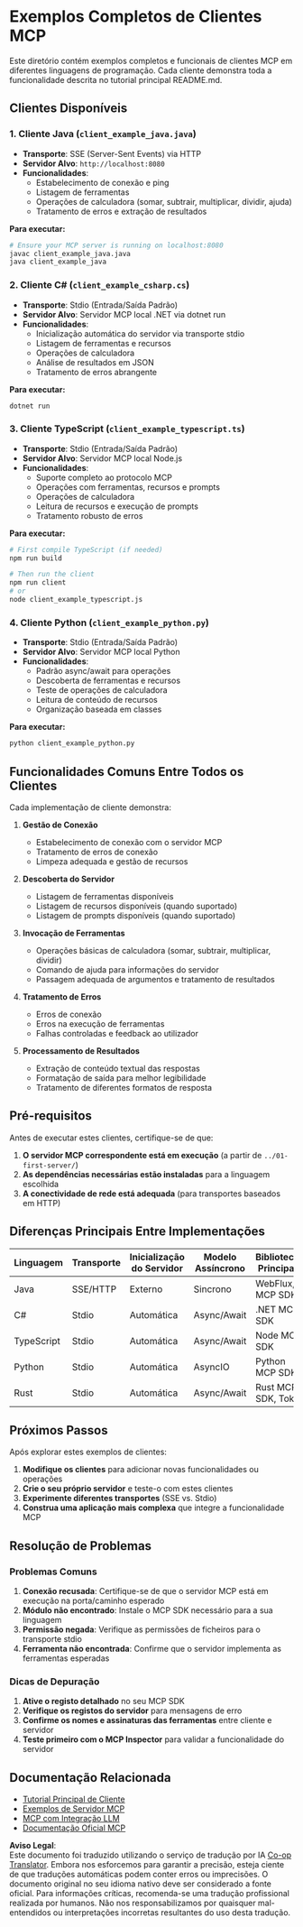 <!--
CO_OP_TRANSLATOR_METADATA:
{
  "original_hash": "8358c13b5b6877e475674697cdc1a904",
  "translation_date": "2025-08-11T10:51:16+00:00",
  "source_file": "03-GettingStarted/02-client/complete_examples.md",
  "language_code": "pt"
}
-->
# Exemplos Completos de Clientes MCP

Este diretório contém exemplos completos e funcionais de clientes MCP em diferentes linguagens de programação. Cada cliente demonstra toda a funcionalidade descrita no tutorial principal README.md.

## Clientes Disponíveis

### 1. Cliente Java (`client_example_java.java`)

- **Transporte**: SSE (Server-Sent Events) via HTTP
- **Servidor Alvo**: `http://localhost:8080`
- **Funcionalidades**:
  - Estabelecimento de conexão e ping
  - Listagem de ferramentas
  - Operações de calculadora (somar, subtrair, multiplicar, dividir, ajuda)
  - Tratamento de erros e extração de resultados

**Para executar:**

```bash
# Ensure your MCP server is running on localhost:8080
javac client_example_java.java
java client_example_java
```

### 2. Cliente C# (`client_example_csharp.cs`)

- **Transporte**: Stdio (Entrada/Saída Padrão)
- **Servidor Alvo**: Servidor MCP local .NET via dotnet run
- **Funcionalidades**:
  - Inicialização automática do servidor via transporte stdio
  - Listagem de ferramentas e recursos
  - Operações de calculadora
  - Análise de resultados em JSON
  - Tratamento de erros abrangente

**Para executar:**

```bash
dotnet run
```

### 3. Cliente TypeScript (`client_example_typescript.ts`)

- **Transporte**: Stdio (Entrada/Saída Padrão)
- **Servidor Alvo**: Servidor MCP local Node.js
- **Funcionalidades**:
  - Suporte completo ao protocolo MCP
  - Operações com ferramentas, recursos e prompts
  - Operações de calculadora
  - Leitura de recursos e execução de prompts
  - Tratamento robusto de erros

**Para executar:**

```bash
# First compile TypeScript (if needed)
npm run build

# Then run the client
npm run client
# or
node client_example_typescript.js
```

### 4. Cliente Python (`client_example_python.py`)

- **Transporte**: Stdio (Entrada/Saída Padrão)  
- **Servidor Alvo**: Servidor MCP local Python
- **Funcionalidades**:
  - Padrão async/await para operações
  - Descoberta de ferramentas e recursos
  - Teste de operações de calculadora
  - Leitura de conteúdo de recursos
  - Organização baseada em classes

**Para executar:**

```bash
python client_example_python.py
```

## Funcionalidades Comuns Entre Todos os Clientes

Cada implementação de cliente demonstra:

1. **Gestão de Conexão**
   - Estabelecimento de conexão com o servidor MCP
   - Tratamento de erros de conexão
   - Limpeza adequada e gestão de recursos

2. **Descoberta do Servidor**
   - Listagem de ferramentas disponíveis
   - Listagem de recursos disponíveis (quando suportado)
   - Listagem de prompts disponíveis (quando suportado)

3. **Invocação de Ferramentas**
   - Operações básicas de calculadora (somar, subtrair, multiplicar, dividir)
   - Comando de ajuda para informações do servidor
   - Passagem adequada de argumentos e tratamento de resultados

4. **Tratamento de Erros**
   - Erros de conexão
   - Erros na execução de ferramentas
   - Falhas controladas e feedback ao utilizador

5. **Processamento de Resultados**
   - Extração de conteúdo textual das respostas
   - Formatação de saída para melhor legibilidade
   - Tratamento de diferentes formatos de resposta

## Pré-requisitos

Antes de executar estes clientes, certifique-se de que:

1. **O servidor MCP correspondente está em execução** (a partir de `../01-first-server/`)
2. **As dependências necessárias estão instaladas** para a linguagem escolhida
3. **A conectividade de rede está adequada** (para transportes baseados em HTTP)

## Diferenças Principais Entre Implementações

| Linguagem   | Transporte | Inicialização do Servidor | Modelo Assíncrono | Bibliotecas Principais |
|-------------|------------|---------------------------|--------------------|-------------------------|
| Java        | SSE/HTTP   | Externo                  | Sincrono           | WebFlux, MCP SDK        |
| C#          | Stdio      | Automática               | Async/Await        | .NET MCP SDK            |
| TypeScript  | Stdio      | Automática               | Async/Await        | Node MCP SDK            |
| Python      | Stdio      | Automática               | AsyncIO            | Python MCP SDK          |
| Rust        | Stdio      | Automática               | Async/Await        | Rust MCP SDK, Tokio     |

## Próximos Passos

Após explorar estes exemplos de clientes:

1. **Modifique os clientes** para adicionar novas funcionalidades ou operações
2. **Crie o seu próprio servidor** e teste-o com estes clientes
3. **Experimente diferentes transportes** (SSE vs. Stdio)
4. **Construa uma aplicação mais complexa** que integre a funcionalidade MCP

## Resolução de Problemas

### Problemas Comuns

1. **Conexão recusada**: Certifique-se de que o servidor MCP está em execução na porta/caminho esperado
2. **Módulo não encontrado**: Instale o MCP SDK necessário para a sua linguagem
3. **Permissão negada**: Verifique as permissões de ficheiros para o transporte stdio
4. **Ferramenta não encontrada**: Confirme que o servidor implementa as ferramentas esperadas

### Dicas de Depuração

1. **Ative o registo detalhado** no seu MCP SDK
2. **Verifique os registos do servidor** para mensagens de erro
3. **Confirme os nomes e assinaturas das ferramentas** entre cliente e servidor
4. **Teste primeiro com o MCP Inspector** para validar a funcionalidade do servidor

## Documentação Relacionada

- [Tutorial Principal de Cliente](./README.md)
- [Exemplos de Servidor MCP](../../../../03-GettingStarted/01-first-server)
- [MCP com Integração LLM](../../../../03-GettingStarted/03-llm-client)
- [Documentação Oficial MCP](https://modelcontextprotocol.io/)

**Aviso Legal**:  
Este documento foi traduzido utilizando o serviço de tradução por IA [Co-op Translator](https://github.com/Azure/co-op-translator). Embora nos esforcemos para garantir a precisão, esteja ciente de que traduções automáticas podem conter erros ou imprecisões. O documento original no seu idioma nativo deve ser considerado a fonte oficial. Para informações críticas, recomenda-se uma tradução profissional realizada por humanos. Não nos responsabilizamos por quaisquer mal-entendidos ou interpretações incorretas resultantes do uso desta tradução.
